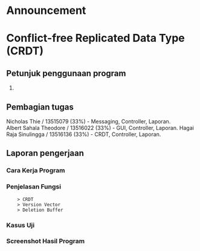 # Announcement
# Conflict-free Replicated Data Type (CRDT)

## Petunjuk penggunaan program

1. 

## Pembagian tugas

Nicholas Thie / 13515079 (33%)  - Messaging, Controller, Laporan.  
Albert Sahala Theodore / 13516022 (33%) - GUI, Controller, Laporan.
Hagai Raja Sinulingga / 13516136 (33%) - CRDT, Controller, Laporan.

## Laporan pengerjaan

### Cara Kerja Program


### Penjelasan Fungsi
		> CRDT
		> Version Vector
		> Deletion Buffer

### Kasus Uji


### Screenshot Hasil Program

